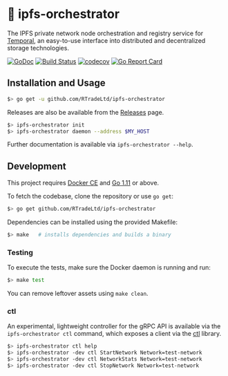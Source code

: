 # 🦑 ipfs-orchestrator

The IPFS private network node orchestration and registry service for
[Temporal](https://github.com/RTradeLtd/Temporal), an easy-to-use interface into
distributed and decentralized storage technologies.

[![GoDoc](https://godoc.org/github.com/RTradeLtd/ipfs-orchestrator?status.svg)](https://godoc.org/github.com/RTradeLtd/ipfs-orchestrator)
[![Build Status](https://travis-ci.com/RTradeLtd/ipfs-orchestrator.svg?branch=master)](https://travis-ci.com/RTradeLtd/ipfs-orchestrator)
[![codecov](https://codecov.io/gh/RTradeLtd/ipfs-orchestrator/branch/master/graph/badge.svg)](https://codecov.io/gh/RTradeLtd/ipfs-orchestrator)
[![Go Report Card](https://goreportcard.com/badge/github.com/RTradeLtd/ipfs-orchestrator)](https://goreportcard.com/report/github.com/RTradeLtd/ipfs-orchestrator)

## Installation and Usage

```bash
$> go get -u github.com/RTradeLtd/ipfs-orchestrator
```

Releases are also be available from the
[Releases](https://github.com/RTradeLtd/ipfs-orchestrator/releases) page.

```bash
$> ipfs-orchestrator init
$> ipfs-orchestrator daemon --address $MY_HOST
```

Further documentation is available via `ipfs-orchestrator --help`.

## Development

This project requires [Docker CE](https://docs.docker.com/install/#supported-platforms)
and [Go 1.11](https://golang.org/dl/) or above.

To fetch the codebase, clone the repository or use `go get`:

```bash
$> go get github.com/RTradeLtd/ipfs-orchestrator
```

Dependencies can be installed using the provided Makefile:

```bash
$> make   # installs dependencies and builds a binary
```

### Testing

To execute the tests, make sure the Docker daemon is running and run:

```bash
$> make test
```

You can remove leftover assets using `make clean`.

### ctl

An experimental, lightweight controller for the gRPC API is available via the
`ipfs-orchestrator ctl` command, which exposes a client via the
[ctl](https://github.com/bobheadxi/ctl) library.

```bash
$> ipfs-orchestrator ctl help
$> ipfs-orchestrator -dev ctl StartNetwork Network=test-network
$> ipfs-orchestrator -dev ctl NetworkStats Network=test-network
$> ipfs-orchestrator -dev ctl StopNetwork Network=test-network
```

